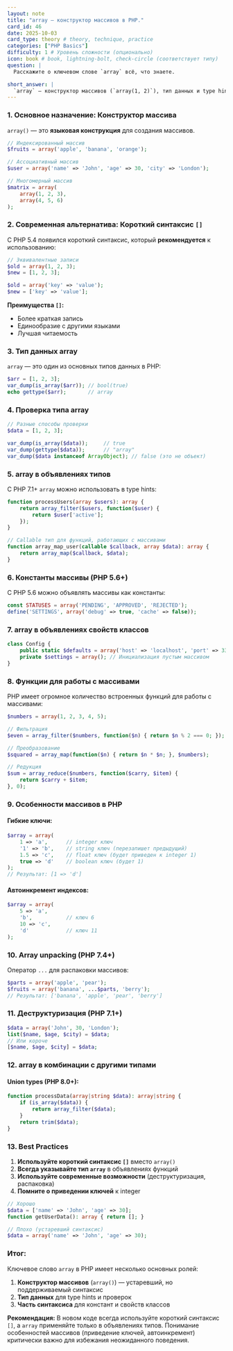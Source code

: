 ```yaml
---
layout: note
title: "array — конструктор массивов в PHP."
card_id: 46
date: 2025-10-03
card_type: theory # theory, technique, practice
categories: ["PHP Basics"]
difficulty: 1 # Уровень сложности (опционально)
icon: book # book, lightning-bolt, check-circle (соответствует типу)
question: |
  Расскажите о ключевом слове `array` всё, что знаете.

short_answer: |
  `array` — конструктор массивов (`array(1, 2)`), тип данных и type hint. С PHP 5.4 рекомендуется использовать короткий синтаксис `[]`. Применяется для объявления констант-массивов, свойств классов и в type hints (`function test(array $data)`).
---
```

### 1. Основное назначение: Конструктор массива

`array()` — это **языковая конструкция** для создания массивов.

```php
// Индексированный массив
$fruits = array('apple', 'banana', 'orange');

// Ассоциативный массив
$user = array('name' => 'John', 'age' => 30, 'city' => 'London');

// Многомерный массив
$matrix = array(
    array(1, 2, 3),
    array(4, 5, 6)
);
```

### 2. Современная альтернатива: Короткий синтаксис `[]`

С PHP 5.4 появился короткий синтаксис, который **рекомендуется** к использованию:

```php
// Эквивалентные записи
$old = array(1, 2, 3);
$new = [1, 2, 3];

$old = array('key' => 'value');
$new = ['key' => 'value'];
```

**Преимущества `[]`:**
- Более краткая запись
- Единообразие с другими языками
- Лучшая читаемость

### 3. Тип данных array

`array` — это один из основных типов данных в PHP:

```php
$arr = [1, 2, 3];
var_dump(is_array($arr)); // bool(true)
echo gettype($arr);       // array
```

### 4. Проверка типа array

```php
// Разные способы проверки
$data = [1, 2, 3];

var_dump(is_array($data));     // true
var_dump(gettype($data));      // "array"
var_dump($data instanceof ArrayObject); // false (это не объект)
```

### 5. array в объявлениях типов

С PHP 7.1+ `array` можно использовать в type hints:

```php
function processUsers(array $users): array {
    return array_filter($users, function($user) {
        return $user['active'];
    });
}

// Callable тип для функций, работающих с массивами
function array_map_user(callable $callback, array $data): array {
    return array_map($callback, $data);
}
```

### 6. Константы массивы (PHP 5.6+)

С PHP 5.6 можно объявлять массивы как константы:

```php
const STATUSES = array('PENDING', 'APPROVED', 'REJECTED');
define('SETTINGS', array('debug' => true, 'cache' => false));
```

### 7. array в объявлениях свойств классов

```php
class Config {
    public static $defaults = array('host' => 'localhost', 'port' => 3306);
    private $settings = array(); // Инициализация пустым массивом
}
```

### 8. Функции для работы с массивами

PHP имеет огромное количество встроенных функций для работы с массивами:

```php
$numbers = array(1, 2, 3, 4, 5);

// Фильтрация
$even = array_filter($numbers, function($n) { return $n % 2 === 0; });

// Преобразование
$squared = array_map(function($n) { return $n * $n; }, $numbers);

// Редукция
$sum = array_reduce($numbers, function($carry, $item) { 
    return $carry + $item; 
}, 0);
```

### 9. Особенности массивов в PHP

#### **Гибкие ключи:**
```php
$array = array(
    1 => 'a',      // integer ключ
    '1' => 'b',    // string ключ (перезапишет предыдущий)
    1.5 => 'c',    // float ключ (будет приведен к integer 1)
    true => 'd'    // boolean ключ (будет 1)
);
// Результат: [1 => 'd']
```

#### **Автоинкремент индексов:**
```php
$array = array(
    5 => 'a',
    'b',           // ключ 6
    10 => 'c',
    'd'            // ключ 11
);
```

### 10. Array unpacking (PHP 7.4+)

Оператор `...` для распаковки массивов:

```php
$parts = array('apple', 'pear');
$fruits = array('banana', ...$parts, 'berry');
// Результат: ['banana', 'apple', 'pear', 'berry']
```

### 11. Деструктуризация (PHP 7.1+)

```php
$data = array('John', 30, 'London');
list($name, $age, $city) = $data;
// Или короче
[$name, $age, $city] = $data;
```

### 12. array в комбинации с другими типами

#### **Union types (PHP 8.0+):**
```php
function processData(array|string $data): array|string {
    if (is_array($data)) {
        return array_filter($data);
    }
    return trim($data);
}
```

### 13. Best Practices

1. **Используйте короткий синтаксис `[]`** вместо `array()`
2. **Всегда указывайте тип `array`** в объявлениях функций
3. **Используйте современные возможности** (деструктуризация, распаковка)
4. **Помните о приведении ключей** к integer

```php
// Хорошо
$data = ['name' => 'John', 'age' => 30];
function getUserData(): array { return []; }

// Плохо (устаревший синтаксис)
$data = array('name' => 'John', 'age' => 30);
```

### Итог:

Ключевое слово `array` в PHP имеет несколько основных ролей:
1. **Конструктор массивов** (`array()`) — устаревший, но поддерживаемый синтаксис
2. **Тип данных** для type hints и проверок
3. **Часть синтаксиса** для констант и свойств классов

**Рекомендация:** В новом коде всегда используйте короткий синтаксис `[]`, а `array` применяйте только в объявлениях типов. Понимание особенностей массивов (приведение ключей, автоинкремент) критически важно для избежания неожиданного поведения.
